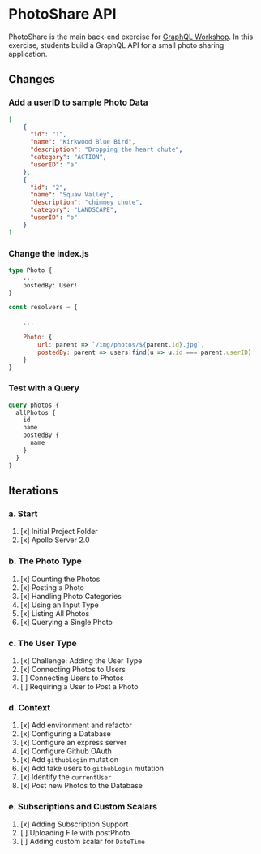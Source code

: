 PhotoShare API
===============
PhotoShare is the main back-end exercise for [GraphQL Workshop](https://www.graphqlworkshop.com). In this exercise, students build a GraphQL API for a small photo sharing application.

Changes
---------------

### Add a userID to sample Photo Data

```json
[
    { 
      "id": "1", 
      "name": "Kirkwood Blue Bird",
      "description": "Dropping the heart chute",
      "category": "ACTION",
      "userID": "a"
    },
    { 
      "id": "2", 
      "name": "Squaw Valley",
      "description": "chimney chute",
      "category": "LANDSCAPE",
      "userID": "b"
    }
]
```

### Change the index.js

```graphql
type Photo {
    ...
    postedBy: User!
}
```

```javascript
const resolvers = {
    
    ...

    Photo: {
        url: parent => `/img/photos/${parent.id}.jpg`,
        postedBy: parent => users.find(u => u.id === parent.userID)
    }
}
```

### Test with a Query

```graphql
query photos {
  allPhotos {
    id
    name
    postedBy {
      name
    }
  }
}
```


Iterations
---------------

### a. Start

1. [x] Initial Project Folder
2. [x] Apollo Server 2.0

### b. The Photo Type

1. [x] Counting the Photos 
2. [x] Posting a Photo 
3. [x] Handling Photo Categories 
4. [x] Using an Input Type 
5. [x] Listing All Photos 
6. [x] Querying a Single Photo 

### c. The User Type

1. [x] Challenge: Adding the User Type
2. [x] Connecting Photos to Users
3. [ ] Connecting Users to Photos
4. [ ] Requiring a User to Post a Photo

### d. Context

1. [x] Add environment and refactor
2. [x] Configuring a Database
3. [x] Configure an express server
4. [x] Configure Github OAuth
5. [x] Add `githubLogin` mutation
6. [x] Add fake users to `githubLogin` mutation
7. [x] Identify the `currentUser`
8. [x] Post new Photos to the Database

### e. Subscriptions and Custom Scalars

1. [x] Adding Subscription Support 
2. [ ] Uploading File with postPhoto 
3. [ ] Adding custom scalar for `DateTime`
